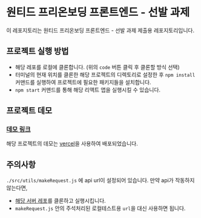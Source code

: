 # 원티드 프리온보딩 프론트엔드 - 선발 과제

이 레포지토리는 원티드 프리온보딩 프론트엔드 - 선발 과제 제출용 레포지토리입니다.

## 프로젝트 실행 방법

- 해당 레포를 로컬에 클론합니다. (위의 `code` 버튼 클릭 후 클론할 방식 선택)
- 터미널의 현재 위치를 클론한 해당 프로젝트의 디렉토리로 설정한 후 `npm install` 커맨드를 실행하여 프로젝트에 필요한 패키지들을 설치합니다.
- `npm start` 커맨드를 통해 해당 리액트 앱을 실행시킬 수 있습니다.
## 프로젝트 데모

### [데모 링크](wanted-pre-onboarding-frontend-sepia.vercel.app)

해당 프로젝트의 데모는 [vercel](https://vercel.com/dashboard)을 사용하여 배포되었습니다.

## 주의사항

`./src/utils/makeRequest.js` 에 api url이 설정되어 있습니다. 만약 api가 작동하지 않는다면, 
- [해당 서버 레포](https://github.com/walking-sunset/selection-task)를 클론하고 실행시킵니다.
- `makeRequest.js` 안의 주석처리된 로컬테스트용 `url`을 대신 사용하면 됩니다.